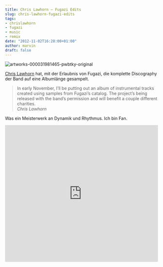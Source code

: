 ```yaml
---
title: Chris Lawhorn – Fugazi Edits
slug: chris-lawhorn-fugazi-edits
tags:
- chrislawhorn
- fugazi
- music
- remix
date: "2012-11-02T16:28:00+01:00"
author: marvin
draft: false
---
```

![artworks-000031981465-pwbtky-original](/images/artworks-000031981465-pwbtky-original.jpg)

[Chris Lawhorn](http://www.chrislawhorn.com/) hat, mit der Erlaubnis von
Fugazi, die komplette Discography der Band auf eine Albumlänge
gesampelt.

> In early November, I’ll be putting out an album of instrumental tracks
> created using samples from Fugazi’s catalog. The project’s being
> released with the band’s permission and will benefit a couple
> different charities.  
>  <cite>Chris Lawhorn</cite>

Was ein Meisterwerk an Dynamik und Rhythmus. Ich bin Fan.

<iframe width="100%" height="450" scrolling="no" frameborder="no" src="https://w.soundcloud.com/player/?url=http%3A%2F%2Fapi.soundcloud.com%2Fplaylists%2F2599269&amp;show_artwork=true"></iframe>